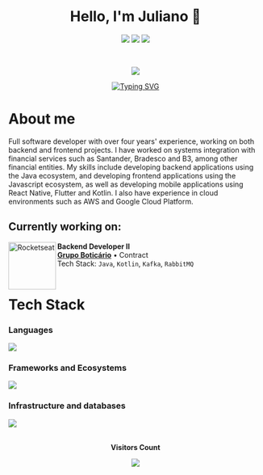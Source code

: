 <h1 align="center">Hello, I'm Juliano 👋</h1>

<p align="center">
  <img src="https://img.shields.io/badge/LinkedIn-0077B5?style=for-the-badge&logo=linkedin&logoColor=white"/>
  <img src="https://img.shields.io/badge/Medium-12100E?style=for-the-badge&logo=medium&logoColor=white"/>
  <img src="https://img.shields.io/badge/Gmail-D14836?style=for-the-badge&logo=gmail&logoColor=white"/>
</p>


<br/>
<p align="center">
  <img src="https://github-profile-trophy.vercel.app/?username=julianoccm&theme=onedark&title=-Issues,-PullRequest,-Reviews,-Repositories,-Joined2020&no-frame=true&column=4" />
</p>

<p align="center">
<a href="https://git.io/typing-svg"><img src="https://readme-typing-svg.demolab.com?font=Fira+Code&duration=4000&pause=1000&color=7600BB&center=true&vCenter=true&multiline=true&random=false&width=700&height=40&lines=A+passionate+fullstack+developer+from+Brazil+🇧🇷" alt="Typing SVG" /></a>
</p>

# About me
Full software developer with over four years' experience, working on both backend and frontend projects. I have worked on systems integration with financial services such as Santander, Bradesco and B3, among other financial entities. My skills include developing backend applications using the Java ecosystem, and developing frontend applications using the Javascript ecosystem, as well as developing mobile applications using React Native, Flutter and Kotlin. I also have experience in cloud environments such as AWS and Google Cloud Platform.

## Currently working on:

[<img align="left" height="94px" width="94px" alt="Rocketseat" src="https://github.com/user-attachments/assets/ea308a55-e39b-4c58-8aaf-b1b47dbc6431"/>]([https://rocketseat.com.br/](https://www.grupoboticario.com.br/))

**Backend Developer II** \
[**Grupo Boticário**](https://www.grupoboticario.com.br/) • Contract \
Tech Stack: `Java`, `Kotlin`, `Kafka`, `RabbitMQ`\
<br/>


# Tech Stack

<h3 align="left">Languages</h3>
<img src="https://skillicons.dev/icons?i=java,kotlin,cs,python,r,dart,ts,js,php,lua,ruby,rust" />

<h3 align="left">Frameworks and Ecosystems</h3>
<img src="https://skillicons.dev/icons?i=spring,kafka,rabbitmq,dotnet,anaconda,django,flask,flutter,react,angular,vue,cypress,express,electron,laravel" />

<h3 align="left">Infrastructure and databases</h3>
<img src="https://skillicons.dev/icons?i=gcp,aws,terraform,nginx,docker,kubernetes,jenkins,mysql,postgresql,redis,elasticsearch,graphql,mongodb" />

<br/>
<div align="center">
<br><p align="centre"><b>Visitors Count</b></p>  
<p align="center"><img align="center" src="https://profile-counter.glitch.me/julianoccm/count.svg" /></p> 
<br></div>
